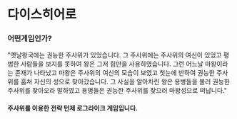 # 다이스히어로

### 어떤게임인가?
 "옛날왕국에는 권능한 주사위가 있었습니다. 그 주사위에는 주사위의 여신이 있었고 평범한 사람들을 보지를 못하여 왕은 그저 힘만을 사용하였습니다. 그런 어느날 마왕이라는 존재가 나타났고 마왕은 주사위의 여신의 모습이 보였고 첫눈에 반하여 권능한 주사위를 훔쳐 자신의 성으로 찾아갔습니다. 그 사실을 알아차린 왕은 용병들을 불러 권능한 주사위를 찾아오라 말하였고 용병들은 권능한 주사위를 찾으러 마왕성으로 떠납니다."
 #### 주사위를 이용한 전략 턴제 로그라이크 게임입니다.
